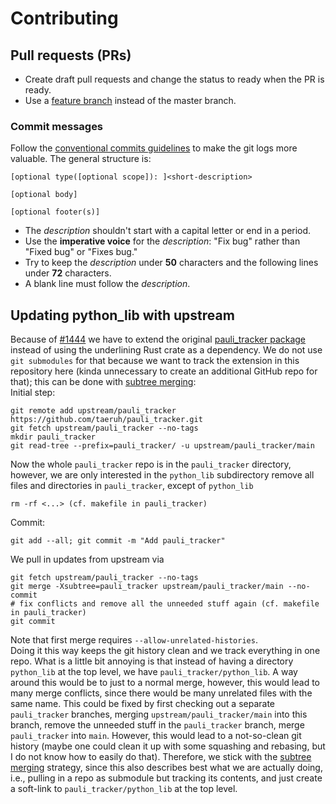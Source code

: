 Contributing
======================

Pull requests (PRs)
-------------------

- Create draft pull requests and change the status to ready when the PR is ready.
- Use a [feature branch][git-feature-branch] instead of the master branch.

### Commit messages

Follow the [conventional commits guidelines][conventional_commits] to make the git logs
more valuable. The general structure is:
```
[optional type([optional scope]): ]<short-description>

[optional body]

[optional footer(s)]
```
- The *description* shouldn't start with a capital letter or end in a period.
- Use the **imperative voice** for the *description*: "Fix bug" rather than "Fixed bug"
  or "Fixes bug."
- Try to keep the *description* under **50** characters and the following lines under
  **72** characters.
- A blank line must follow the *description*.

Updating python_lib with upstream
---------------------------------

Because of [#1444] we have to extend the original [pauli_tracker package] instead of
using the underlining Rust crate as a dependency. We do not use `git submodules` for
that because we want to track the extension in this repository here (kinda unnecessary
to create an additional GitHub repo for that); this can be done with [subtree merging]:\
Initial step:
```
git remote add upstream/pauli_tracker https://github.com/taeruh/pauli_tracker.git
git fetch upstream/pauli_tracker --no-tags
mkdir pauli_tracker
git read-tree --prefix=pauli_tracker/ -u upstream/pauli_tracker/main
```
Now the whole `pauli_tracker` repo is in the `pauli_tracker` directory, however, we are
only interested in the `python_lib` subdirectory remove all files and directories in
`pauli_tracker`, except of `python_lib`
```
rm -rf <...> (cf. makefile in pauli_tracker)
```
Commit:
```
git add --all; git commit -m "Add pauli_tracker"
```
We pull in updates from upstream via
```
git fetch upstream/pauli_tracker --no-tags
git merge -Xsubtree=pauli_tracker upstream/pauli_tracker/main --no-commit
# fix conflicts and remove all the unneeded stuff again (cf. makefile in pauli_tracker)
git commit
```
Note that first merge requires `--allow-unrelated-histories`.\
Doing it this way keeps the git history clean and we track everything in one repo. What
is a little bit annoying is that instead of having a directory `python_lib` at the top
level, we have `pauli_tracker/python_lib`. A way around this would be to just to a
normal merge, however, this would lead to many merge conflicts, since there would be
many unrelated files with the same name. This could be fixed by first checking out a
separate `pauli_tracker` branches, merging `upstream/pauli_tracker/main` into this
branch, remove the unneeded stuff in the `pauli_tracker` branch, merge `pauli_tracker`
into `main`. However, this would lead to a not-so-clean git history (maybe one could
clean it up with some squashing and rebasing, but I do not know how to easily do that).
Therefore, we stick with the [subtree merging] strategy, since this also describes best
what we are actually doing, i.e., pulling in a repo as submodule but tracking its
contents, and just create a soft-link to `pauli_tracker/python_lib` at the top level.

[conventional_commits]: https://www.conventionalcommits.org
[git-feature-branch]: https://www.atlassian.com/git/tutorials/comparing-workflows
[pauli_tracker package]: https://github.com/taeruh/pauli_tracker/blob/main/python_lib
[subtree merging]: https://git-scm.com/book/en/v2/Git-Tools-Advanced-Merging
[#1444]: https://github.com/PyO3/pyo3/issues/1444
